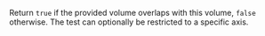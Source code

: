 Return `true` if the provided volume overlaps with this volume, `false` otherwise. The test can optionally be restricted to a specific axis.